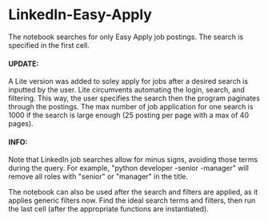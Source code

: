 # LinkedIn-Easy-Apply

The notebook searches for only Easy Apply job postings. The search is specified in the first cell.

#### UPDATE:

A Lite version was added to soley apply for jobs after a desired search is inputted by the user. Lite circumvents automating the login, search, and filtering. This way, the user specifies the search then the program paginates through the postings. The max number of job application for one search is 1000 if the search is large enough (25 posting per page with a max of 40 pages).

#### INFO:

Note that LinkedIn job searches allow for minus signs, avoiding those terms during the query.
For example, "python developer -senior -manager" will remove all roles with "senior" or "manager" in the title.

The notebook can also be used after the search and filters are applied, as it applies generic filters now.
Find the ideal search terms and filters, then run the last cell (after the appropriate functions are instantiated).

